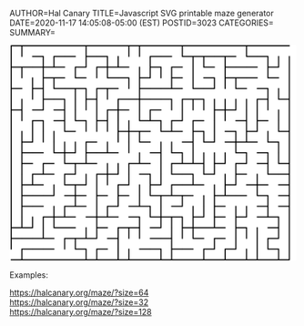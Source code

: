 AUTHOR=Hal Canary
TITLE=Javascript SVG printable maze generator
DATE=2020-11-17 14:05:08-05:00 (EST)
POSTID=3023
CATEGORIES=
SUMMARY=

![Size 20 Maze](/images/maze20.svg)

Examples:

<https://halcanary.org/maze/?size=64>  
<https://halcanary.org/maze/?size=32>  
<https://halcanary.org/maze/?size=128>
